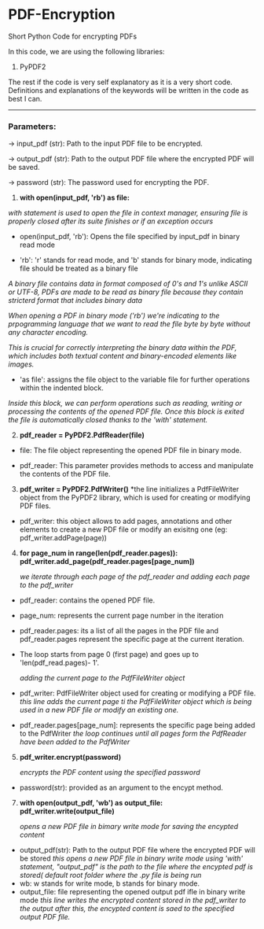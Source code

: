  # PDF-Encryption
Short Python Code for encrypting PDFs

In this code, we are using the following libraries:
1) PyPDF2

The rest if the code is very self explanatory as it is a very short code.
Definitions and explanations of the keywords will be written in the code as best I can.

---
 ### Parameters:
  -> input_pdf (str): Path to the input PDF file to be encrypted.
  
  -> output_pdf (str): Path to the output PDF file where the encrypted PDF will be saved.
  
  -> password (str): The password used for encrypting the PDF.

1. **with open(input_pdf, 'rb') as file:**

  *with statement is used to open the file in context manager, ensuring file is properly closed after its suite finishes or if an exception occurs*
  
  - open(input_pdf, 'rb'): Opens the file specified by input_pdf in binary read mode
  
  - 'rb': 'r' stands for read mode, and 'b' stands for binary mode, indicating file should be treated as a binary file
    
   *A binary file contains data in format composed of 0's and 1's unlike ASCII or UTF-8, PDFs are made to be read as binary file because they contain stricterd format that includes binary data*
    
   *When opening a PDF in binary mode ('rb') we're indicating to the prpogramming language that we want to read the file byte by byte without any character encoding.*
    
   *This is crucial for correctly interpreting the binary data within the PDF, which includes both textual content and binary-encoded elements like images.*
    
   - 'as file': assigns the file object to the variable file for further operations within the indented block.
    
   *Inside this block, we can perform operations such as reading, writing or processing the contents of the opened PDF file. Once this block is exited  the file is automatically closed thanks to the 'with' statement.*

2. **pdf_reader = PyPDF2.PdfReader(file)**
   
- file: The file object representing the opened PDF file in binary mode.

- pdf_reader: This parameter provides methods to access and manipulate the contents of the PDF file.

3. **pdf_writer = PyPDF2.PdfWriter()**
   *the line initializes a PdfFileWriter object from the PyPDF2 library, which is used for creating or modifying PDF files.

- pdf_writer: this object allows to add pages, annotations and other elements to create a new PDF file or modify an exisitng one (eg: pdf_writer.addPage(page))

4. **for page_num in range(len(pdf_reader.pages)):
            pdf_writer.add_page(pdf_reader.pages[page_num])**

   *we iterate through each page of the pdf_reader and adding each page to the pdf_writer*
- pdf_reader: contains the opened PDF file.
- page_num: represents the current page number in the iteration
- pdf_reader.pages: its a list of all the pages in the PDF file and pdf_reader.pages represent the specific page at the current iteration.
- The loop starts from page 0 (first page) and goes up to 'len(pdf_read.pages)- 1'.

   *adding the current page to the PdfFileWriter object*
- pdf_writer: PdfFileWriter object used for creating or modifying a PDF file.
   *this line adds the current page ti the PdfFileWriter object which is being used in a new PDF file or modify an existing one.*
- pdf_reader.pages[page_num]: represents the specific page being added to the PdfWriter
   *the loop continues until all pages form the PdfReader have been added to the PdfWriter*

5. **pdf_writer.encrypt(password)**
   
   *encrypts the PDF content using the specified password*
   
- password(str): provided as an argument to the encypt method.
   
7. **with open(output_pdf, 'wb') as output_file:
            pdf_writer.write(output_file)**
   
   *opens a new PDF file in bimary write mode for saving the encypted content*
- output_pdf(str): Path to  the output PDF file where the encrypted PDF will be stored
     *this opens a new PDF file in binary write mode using 'with' statement, "output_pdf" is the path to the file where the encypted pdf is stored( default root folder where the .py file is being run*
- wb: w stands for write mode, b stands for binary mode.
- output_file: file representing the opened output pdf ifle in binary write mode
     *this line writes the encrypted content stored in the pdf_writer to the output*
     *after this, the encypted content is saed to the specified output PDF file.*
